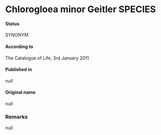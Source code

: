 # Chlorogloea minor Geitler SPECIES

#### Status
SYNONYM

#### According to
The Catalogue of Life, 3rd January 2011

#### Published in
null

#### Original name
null

### Remarks
null